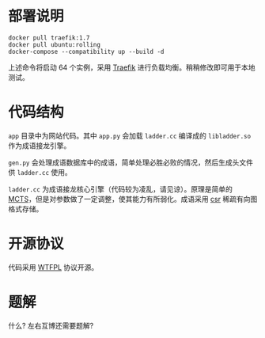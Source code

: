 # 部署说明
```
docker pull traefik:1.7
docker pull ubuntu:rolling
docker-compose --compatibility up --build -d
```
上述命令将启动 64 个实例，采用 [Traefik](https://traefik.io/) 进行负载均衡。稍稍修改即可用于本地测试。

# 代码结构
```app``` 目录中为网站代码。其中 ```app.py``` 会加载 ```ladder.cc``` 编译成的 ```libladder.so``` 作为成语接龙引擎。

```gen.py``` 会处理成语数据库中的成语，简单处理必胜必败的情况，然后生成头文件供 ```ladder.cc``` 使用。

```ladder.cc``` 为成语接龙核心引擎（代码较为凌乱，请见谅）。原理是简单的 [MCTS](https://en.wikipedia.org/wiki/Monte_Carlo_tree_search)，但是对参数做了一定调整，使其能力有所弱化。成语采用 [csr](https://en.wikipedia.org/wiki/Sparse_matrix#Compressed_sparse_row_(CSR,_CRS_or_Yale_format)) 稀疏有向图格式存储。

# 开源协议
代码采用 [WTFPL](https://en.wikipedia.org/wiki/WTFPL) 协议开源。

# 题解
什么? 左右互博还需要题解?
